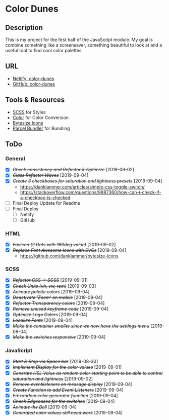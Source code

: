 # Color Dunes

## Description

This is my project for the first half of the JavaScript module.
My goal is combine something like a screensaver, something beautiful to look at and a useful tool to find cool color palettes.

## URL

-   [Netlify: color-dunes](https://color-dunes.netlify.com/)
-   [GitHub: color-dunes](https://github.com/nikbrunner/color-dunes)

## Tools & Resources

-   [SCSS](https://sass-lang.com/) for Styles
-   [Color](https://www.npmjs.com/package/color) for Color Conversion
-   [Bytesize Icons](https://github.com/danklammer/bytesize-icons)
-   [Parcel Bundler](https://parceljs.org) for Bundling

## ToDo

### General

-   [x] ~~_Check consistency and Refactor & Optimize_~~ [2019-09-02]
-   [x] ~~_Class Refactor Waves_~~ [2019-09-04]
-   [x] ~~_Create 3 checkboxes for saturation and lightness presets_~~ [2019-09-04]
    -   https://danklammer.com/articles/simple-css-toggle-switch/
    -   https://stackoverflow.com/questions/9887360/how-can-i-check-if-a-checkbox-is-checked
-   [ ] Final Deploy Update for Readme
-   [ ] Final Deploy
    -   [ ] Netlify
    -   [ ] GitHub

### HTML

-   [x] ~~_Favicon (2 Dots with 180deg value)_~~ [2019-09-02]
-   [x] ~~_Replace Font Awesome Icons with SVGs_~~ [2019-09-04]
    -   https://github.com/danklammer/bytesize-icons

### SCSS

-   [x] ~~_Refactor CSS -> SCSS_~~ [2019-09-01]
-   [x] ~~_Check Units (vh, vw, rem)_~~ [2019-09-03]
-   [x] ~~_Animate palette colors_~~ [2019-09-04]
-   [x] ~~_Deactivate 'Zoom' on mobile_~~ [2019-09-04]
-   [x] ~~_Refactor Transparency colors_~~ [2019-09-04]
-   [x] ~~_Remove unused keyframe code_~~ [2019-09-04]
-   [x] ~~_Optimize Logo Colors_~~ [2019-09-04]
-   [x] ~~_Localize Fonts_~~ [2019-09-04]
-   [x] ~~_Make the container smaller since we now have the settings menu_~~ [2019-09-04]
-   [x] ~~_Make the switches responsive_~~ [2019-09-04]

### JavaScript

-   [x] ~~_Start & Stop via Space bar_~~ [2019-08-30]
-   [x] ~~_Implement Display for the color values_~~ [2019-09-01]
-   [x] ~~_Generate HSL Value as random color starting point to be able to control saturation and lightness_~~ [2019-09-02]
-   [x] ~~_Remove eventlisteners on message display_~~ [2019-09-04]
-   [x] ~~_Create Function to add Event Listeners_~~ [2019-09-04]
-   [x] ~~_Fix random color generator function_~~ [2019-09-04]
-   [x] ~~_Check Edgecases for the switches_~~ [2019-09-04]
-   [x] ~~_Animate the Ball_~~ [2019-09-04]
-   [x] ~~_Generated color values still need work_~~ [2019-09-04]
